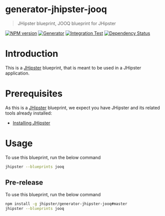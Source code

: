 # generator-jhipster-jooq

> JHipster blueprint, JOOQ blueprint for JHipster

[![NPM version][npm-image]][npm-url]
[![Generator][github-generator-image]][github-generator-url]
[![Integration Test][github-integration-image]][github-integration-url]
[![Dependency Status][daviddm-image]][daviddm-url]

# Introduction

This is a [JHipster](https://www.jhipster.tech/) blueprint, that is meant to be used in a JHipster application.

# Prerequisites

As this is a [JHipster](https://www.jhipster.tech/) blueprint, we expect you have JHipster and its related tools already installed:

-   [Installing JHipster](https://www.jhipster.tech/installation/)

# Usage

To use this blueprint, run the below command

```bash
jhipster --blueprints jooq
```

## Pre-release

To use this blueprint, run the below command

```bash
npm install -g jhipster/generator-jhipster-jooq#master
jhipster --blueprints jooq
```

[npm-image]: https://img.shields.io/npm/v/generator-jhipster-jooq.svg
[npm-url]: https://npmjs.org/package/generator-jhipster-jooq
[github-generator-image]: https://github.com/mshima/generator-jhipster-jooq/workflows/Generator/badge.svg
[github-generator-url]: https://github.com/mshima/generator-jhipster-tenantview/actions?query=workflow%3A%22Generator%22
[github-integration-image]: https://github.com/mshima/generator-jhipster-jooq/workflows/Integration%20Test/badge.svg
[github-integration-url]: https://github.com/mshima/generator-jhipster-tenantview/actions?query=workflow%3A%22Integration+Test%22
[daviddm-image]: https://david-dm.org/mshima/generator-jhipster-jooq.svg?theme=shields.io
[daviddm-url]: https://david-dm.org/mshima/generator-jhipster-jooq
